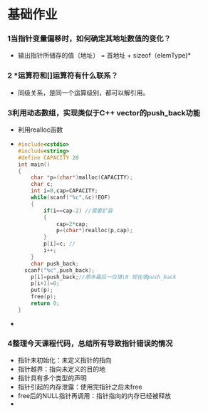 # 基础作业

### 1当指针变量偏移时，如何确定其地址数值的变化？

- 输出指针所储存的值（地址） = 首地址 + sizeof（elemType)*

### 2 *运算符和[]运算符有什么联系？

- 同级关系，是同一个运算级别，都可以解引用。

### 3利用动态数组，实现类似于C++ vector的push_back功能

- 利用realloc函数

- ```c++
  #include<cstdio>
  #include<string>
  #define CAPACITY 20
  int main()
  {
      char *p=(char*)malloc(CAPACITY);
      char c;
      int i=0,cap=CAPACITY;
      while(scanf("%c",&c)!EOF)
      {
          if(i==cap-2) //需要扩容
          {
              cap=2*cap;
              p=(char*)realloc(p,cap);
          }	
          p[i]=c; //
          i++;
      }
      char push_back;
  	scanf("%c",push_back);
      p[i]=push_back;//原本最后一位填\0 现在填push_back
      p[i+1]=0;
      put(p);
      free(p);
      return 0;
  }
  ```

- 

### 4整理今天课程代码，总结所有导致指针错误的情况

- 指针未初始化：未定义指针的指向
- 指针越界：指向未定义的目的地
- 指针具有多个类型的声明
- 指针引起的内存泄露：使用完指针之后未free
- free后的NULL指针再调用：指针指向的内存已经被释放
- 



 